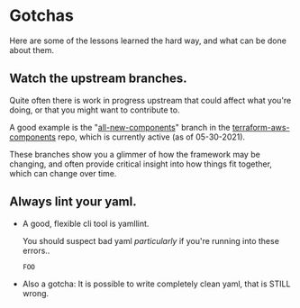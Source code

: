 # Gotchas

Here are some of the lessons learned the hard way, and what can be done about them. 

## Watch the upstream branches.

Quite often there is work in progress upstream that could affect what you're doing, or that you might want to contribute to.  

A good example is the "[all-new-components]()" branch in the [terraform-aws-components]() repo, which is currently active (as of 05-30-2021).

These branches show you a glimmer of how the framework may be changing, and often provide critical insight into how things fit together, which can change over time.


## Always lint your yaml. 

* A good, flexible cli tool is yamllint.

    You should suspect bad yaml *particularly* if you're running into these errors..

    ```
    FOO 
    ```
* Also a gotcha: It is possible to write completely clean yaml, that is STILL wrong.
